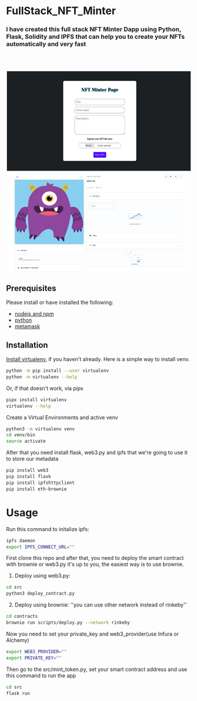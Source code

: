 # FullStack_NFT_Minter
<h3>I have created this full stack NFT Minter Dapp using Python, Flask, Solidity and IPFS that can help you to create your NFTs automatically and very fast</h3>

<br/><br/>
<p align="center">
<img src="https://github.com/Sajad-Salehi/FullStack_NFT_Minter/blob/main/image/home.png" width="500" height="270">
<img src="https://github.com/Sajad-Salehi/FullStack_NFT_Minter/blob/main/image/nft3.png" width="500" height="270">
</p>

## Prerequisites

Please install or have installed the following:

- [nodejs and npm](https://nodejs.org/en/download/)
- [python](https://www.python.org/downloads/)
- [metamask](https://www.google.com/url?sa=t&rct=j&q=&esrc=s&source=web&cd=&cad=rja&uact=8&ved=2ahUKEwjtl7Oi6N_4AhWei_0HHbjzDH4QjBB6BAgHEAE&url=https%3A%2F%2Fmetamask.io%2Fdownload%2F&usg=AOvVaw049ASZIf5umKu9KN8vjUeH)

## Installation

[Install virtualenv](https://virtualenv.pypa.io/en/latest/installation.html), if you haven't already. Here is a simple way to install venv.

```bash
python -m pip install --user virtualenv
python -m virtualenv --help
```

Or, if that doesn't work, via pipx
```bash
pipx install virtualenv
virtualenv --help
```

Create a Virtual Environments and active venv
```bash
python3 -m virtualenv venv
cd venv/bin
source activate
```

After that you need install flask, web3.py and ipfs that we're going to use it to store our metadata 
```bash
pip install web3
pip install flask
pip install ipfshttpclient
pip install eth-brownie
```


# Usage
Run this command to initalize ipfs:
```bash
ipfs daemon
export IPFS_CONNECT_URL=""
```

First clone this repo and after that, you need to deploy the smart contract with brownie or web3.py
it's up to you, the easiest way is to use brownie.

1. Deploy using web3.py:
```bash
cd src
python3 deploy_contract.py
```

2. Deploy using brownie:
''you can use other network instead of rinkeby''
```bash
cd contracts
brownie run scripts/deploy.py --network rinkeby
```

Now you need to set your private_key and web3_provider(use Infura or Alchemy)
```bash
export WEB3_PROVIDER=""
export PRIVATE_KEY=""
```

Then go to the src/mint_token.py, set your smart contract address 
and use this command to run the app
```bash
cd src
flask run
```
